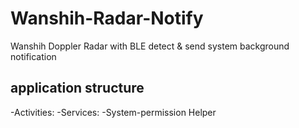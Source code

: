 # Wanshih-Radar-Notify
Wanshih Doppler Radar with BLE detect &amp; send system background notification

## application structure
 -Activities:
 -Services:
 -System-permission Helper
